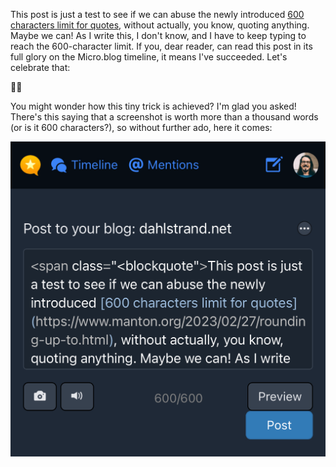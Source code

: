 ---
---

<span class="<blockquote">This post is just a test to see if we can abuse the newly introduced [600 characters limit for quotes](https://www.manton.org/2023/02/27/rounding-up-to.html), without actually, you know, quoting anything. Maybe we can! As I write this, I don't know, and I have to keep typing to reach the 600-character limit. If you, dear reader, can read this post in its full glory on the Micro.blog timeline, it means I've succeeded. Let's celebrate that:</span>

🎉🥳

You might wonder how this tiny trick is achieved? I'm glad you asked! There's this saying that a screenshot is worth more than a thousand words (or is it 600 characters?), so without further ado, here it comes:

![Screenshot of Micro.blog's new post view, with the content of this very post in the text area. The text begins with an opening span element with the class attribute set to: less-than sign blockquote.](/images/blockquote-abuse.jpg)
